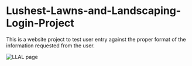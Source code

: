 # Lushest-Lawns-and-Landscaping-Login-Project

This is a website project to test user entry against the proper format of the information requested from the user.

![LLAL page](https://github.com/ashkq/Lushest-Lawns-and-Landscaping-Login-Project/assets/137235427/e7735312-cf47-4b49-949f-00ff449625d5)
